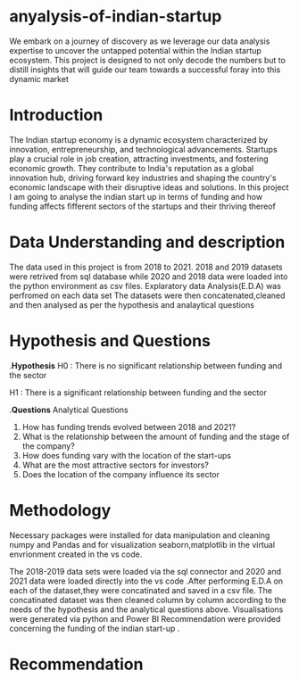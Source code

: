 # anyalysis-of-indian-startup
We embark on a journey of discovery as we leverage our data analysis expertise to uncover the untapped potential within the Indian startup ecosystem. This project is designed to not only decode the numbers but to distill insights that will guide our team towards a successful foray into this dynamic market

# Introduction
The Indian startup economy is a dynamic ecosystem characterized by innovation, entrepreneurship, and technological advancements. Startups play a crucial role in job creation, attracting investments, and fostering economic growth. They contribute to India's reputation as a global innovation hub, driving forward key industries and shaping the country's economic landscape with their disruptive ideas and solutions. In this project I am going to analyse the indian start up in terms of funding and how funding affects fifferent sectors of the startups and their thriving thereof

# Data Understanding and  description
The data used in this project is from 2018 to 2021.
2018 and 2019 datasets were retrived from sql database while 2020 and 2018 data were loaded into the python environment as csv files. Explaratory data  Analysis(E.D.A) was perfromed on each data set
The datasets were then concatenated,cleaned and then analysed as per the hypothesis and analaytical questions

# Hypothesis and Questions
.**Hypothesis**
H0 : There is no significant relationship between funding and the sector

H1 : There is a significant relationship between funding and the sector

.**Questions**
Analytical Questions
1. How has funding trends evolved between 2018 and 2021?
2. What is the relationship between the amount of funding and the stage of the company?
3. How does funding vary with the location of the start-ups
4. What are the most attractive sectors for investors?
5. Does the location of the company influence its sector

# Methodology
Necessary packages were installed for data manipulation and cleaning  numpy and Pandas and for visualization seaborn,matplotlib in the virtual envrionment created in the vs code.

The 2018-2019 data sets were loaded via the sql connector and 2020 and 2021 data were loaded directly into the vs code .After performing E.D.A on each of the dataset,they were concatinated and saved in a csv file.
The concatinated dataset was then cleaned column by column according to the needs of the hypothesis and the analytical questions above.
Visualisations were generated via python and Power BI 
Recommendation were provided concerning the funding of the indian start-up .

# Recommendation
